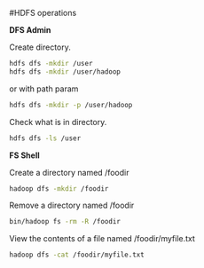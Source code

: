 #HDFS operations

**DFS Admin**

Create directory.
```bash
hdfs dfs -mkdir /user
hdfs dfs -mkdir /user/hadoop
```
or with path param
```bash
hdfs dfs -mkdir -p /user/hadoop
```
Check what is in directory.
```bash
hdfs dfs -ls /user
```

**FS Shell**

Create a directory named /foodir
```bash
hadoop dfs -mkdir /foodir
```
Remove a directory named /foodir
```bash
bin/hadoop fs -rm -R /foodir
```
View the contents of a file named /foodir/myfile.txt
```bash
hadoop dfs -cat /foodir/myfile.txt
```
